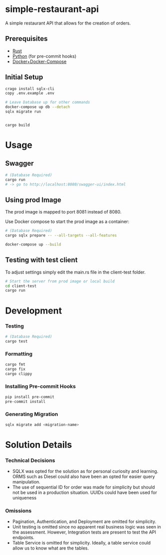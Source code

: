 simple-restaurant-api
===============
A simple restaurant API that allows for the creation of orders.

## Prerequisites
- [Rust](https://www.rust-lang.org/tools/install) 
- [Python](https://www.python.org/downloads/) (for pre-commit hooks)
- [Docker+Docker-Compose](https://docs.docker.com/get-docker/) 

## Initial Setup

```bash
crago install sqlx-cli
copy .env.example .env

# Leave Database up for other commands
docker-compose up db --detach
sqlx migrate run  


cargo build
```

# Usage

## Swagger

```bash
# (Database Required)
cargo run
# -> go to http://localhost:8080/swagger-ui/index.html
```

##  Using prod Image
The prod image is mapped to port 8081 instead of 8080.

Use Docker compose to start the prod image as a container:

```bash 
# (Database Required)
cargo sqlx prepare -- --all-targets --all-features  

docker-compose up --build

```
## Testing with test client
To adjust settings simply edit the main.rs file in the client-test folder.
```bash
# Start the server from prod image or local build
cd client-test
cargo run
```


# Development

### Testing

```bash
# (Database Required)
cargo test
```

### Formatting

```bash
cargo fmt
cargo fix
cargo clippy
```

###  Installing Pre-commit Hooks

```bash
pip install pre-commit
pre-commit install
```

### Generating Migration

```bash
sqlx migrate add <migration-name>
```

# Solution Details

### Technical Decisions
- SQLX was opted for the solution as for personal curiosity and learning. ORMS such as
  Diesel could also have been an opted for easier query manipulation.
- The use of sequential ID for order  was made for simplicity but should not be used in a production situation.
  UUIDs could have been used  for uniqueness

### Omissions
- Pagination, Authentication,  and Deployment are omitted for simplicity.
- Unit testing is omitted since no apparent real business logic was seen in the assessment.
  However, Integration tests are present to test the API endpoints.
- Table Service is omitted for simplicity. Ideally, a table service could allow us to know what are the tables.





